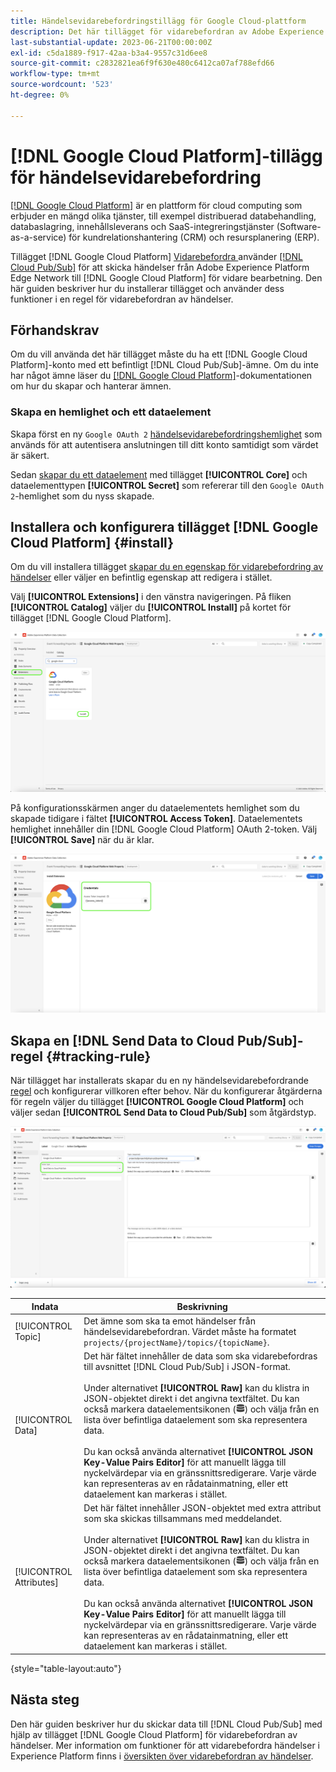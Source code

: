 ```yaml
---
title: Händelsevidarebefordringstillägg för Google Cloud-plattform
description: Det här tillägget för vidarebefordran av Adobe Experience Platform-händelser skickar Edge Network-händelser till Google Cloud Platform.
last-substantial-update: 2023-06-21T00:00:00Z
exl-id: c5da1889-f917-42aa-b3a4-9557c31d6ee8
source-git-commit: c2832821ea6f9f630e480c6412ca07af788efd66
workflow-type: tm+mt
source-wordcount: '523'
ht-degree: 0%

---
```


# [!DNL Google Cloud Platform]-tillägg för händelsevidarebefordring

[[!DNL Google Cloud Platform]](https://cloud.google.com/) är en plattform för cloud computing som erbjuder en mängd olika tjänster, till exempel distribuerad databehandling, databaslagring, innehållsleverans och SaaS-integreringstjänster (Software-as-a-service) för kundrelationshantering (CRM) och resursplanering (ERP).

Tillägget [!DNL Google Cloud Platform] [Vidarebefordra ](../../../ui/event-forwarding/overview.md) använder [[!DNL Cloud Pub/Sub]](https://cloud.google.com/pubsub) för att skicka händelser från Adobe Experience Platform Edge Network till [!DNL Google Cloud Platform] för vidare bearbetning. Den här guiden beskriver hur du installerar tillägget och använder dess funktioner i en regel för vidarebefordran av händelser.

## Förhandskrav

Om du vill använda det här tillägget måste du ha ett [!DNL Google Cloud Platform]-konto med ett befintligt [!DNL Cloud Pub/Sub]-ämne. Om du inte har något ämne läser du [[!DNL Google Cloud Platform]](https://cloud.google.com/pubsub/docs/create-topic)-dokumentationen om hur du skapar och hanterar ämnen.

### Skapa en hemlighet och ett dataelement

Skapa först en ny `Google OAuth 2` [händelsevidarebefordringshemlighet](../../../ui/event-forwarding/secrets.md) som används för att autentisera anslutningen till ditt konto samtidigt som värdet är säkert.

Sedan [skapar du ett dataelement](../../../ui/managing-resources/data-elements.md#create-a-data-element) med tillägget **[!UICONTROL Core]** och dataelementtypen **[!UICONTROL Secret]** som refererar till den `Google OAuth 2`-hemlighet som du nyss skapade.

## Installera och konfigurera tillägget [!DNL Google Cloud Platform] {#install}

Om du vill installera tillägget [skapar du en egenskap för vidarebefordring av händelser](../../../ui/event-forwarding/overview.md#properties) eller väljer en befintlig egenskap att redigera i stället.

Välj **[!UICONTROL Extensions]** i den vänstra navigeringen. På fliken **[!UICONTROL Catalog]** väljer du **[!UICONTROL Install]** på kortet för tillägget [!DNL Google Cloud Platform].

![Installationen av katalogtillägget [!DNL Google Cloud Platform] markeras.](../../../images/extensions/server/google-cloud-platform/install-extension.png)

På konfigurationsskärmen anger du dataelementets hemlighet som du skapade tidigare i fältet **[!UICONTROL Access Token]**. Dataelementets hemlighet innehåller din [!DNL Google Cloud Platform] OAuth 2-token. Välj **[!UICONTROL Save]** när du är klar.

![Konfigurationssidan för [!DNL Google Cloud Platform]-tillägget.](../../../images/extensions/server/google-cloud-platform/configure-extension.png)

## Skapa en [!DNL Send Data to Cloud Pub/Sub]-regel {#tracking-rule}

När tillägget har installerats skapar du en ny händelsevidarebefordrande [regel](../../../ui/managing-resources/rules.md) och konfigurerar villkoren efter behov. När du konfigurerar åtgärderna för regeln väljer du tillägget **[!UICONTROL Google Cloud Platform]** och väljer sedan **[!UICONTROL Send Data to Cloud Pub/Sub]** som åtgärdstyp.

![Åtgärdskonfigurationsvyn för [!UICONTROL Google Cloud Platform], med åtgärden markerad och [!UICONTROL Send Data to Cloud Pub/Sub].](../../../images/extensions/server/google-cloud-platform/event-action.png)

| Indata | Beskrivning |
| --- | --- |
| [!UICONTROL Topic] | Det ämne som ska ta emot händelser från händelsevidarebefordran. Värdet måste ha formatet `projects/{projectName}/topics/{topicName}`. |
| [!UICONTROL Data] | Det här fältet innehåller de data som ska vidarebefordras till avsnittet [!DNL Cloud Pub/Sub] i JSON-format.<br><br>Under alternativet **[!UICONTROL Raw]** kan du klistra in JSON-objektet direkt i det angivna textfältet. Du kan också markera dataelementsikonen (![Datauppsättningsikonen](/help/images/icons/database.png)) och välja från en lista över befintliga dataelement som ska representera data.<br><br>Du kan också använda alternativet **[!UICONTROL JSON Key-Value Pairs Editor]** för att manuellt lägga till nyckelvärdepar via en gränssnittsredigerare. Varje värde kan representeras av en rådatainmatning, eller ett dataelement kan markeras i stället. |
| [!UICONTROL Attributes] | Det här fältet innehåller JSON-objektet med extra attribut som ska skickas tillsammans med meddelandet.<br><br>Under alternativet **[!UICONTROL Raw]** kan du klistra in JSON-objektet direkt i det angivna textfältet. Du kan också markera dataelementsikonen (![Datauppsättningsikonen](/help/images/icons/database.png)) och välja från en lista över befintliga dataelement som ska representera data.<br><br>Du kan också använda alternativet **[!UICONTROL JSON Key-Value Pairs Editor]** för att manuellt lägga till nyckelvärdepar via en gränssnittsredigerare. Varje värde kan representeras av en rådatainmatning, eller ett dataelement kan markeras i stället. |

{style="table-layout:auto"}

## Nästa steg

Den här guiden beskriver hur du skickar data till [!DNL Cloud Pub/Sub] med hjälp av tillägget [!DNL Google Cloud Platform] för vidarebefordran av händelser. Mer information om funktioner för att vidarebefordra händelser i Experience Platform finns i [översikten över vidarebefordran av händelser](../../../ui/event-forwarding/overview.md).
